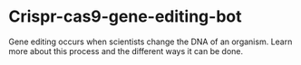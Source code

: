 # Crispr-cas9-gene-editing-bot
Gene editing occurs when scientists change the DNA of an organism. Learn more about this process and the different ways it can be done.
